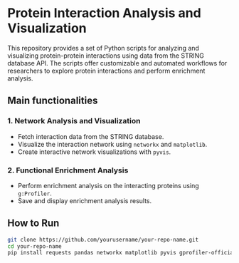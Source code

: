 # Protein Interaction Analysis and Visualization

This repository provides a set of Python scripts for analyzing and visualizing protein-protein interactions using data from the STRING database API. 
The scripts offer customizable and automated workflows for researchers to explore protein interactions and perform enrichment analysis.

## Main functionalities

### 1. Network Analysis and Visualization

- Fetch interaction data from the STRING database.
- Visualize the interaction network using `networkx` and `matplotlib`.
- Create interactive network visualizations with `pyvis`.

### 2. Functional Enrichment Analysis

- Perform enrichment analysis on the interacting proteins using `g:Profiler`.
- Save and display enrichment analysis results.

## How to Run

   ```bash
   git clone https://github.com/yourusername/your-repo-name.git
   cd your-repo-name
   pip install requests pandas networkx matplotlib pyvis gprofiler-official
